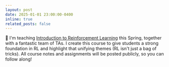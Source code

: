 ```yaml
---
layout: post
date: 2025-01-01 23:00:00-0400
inline: true
related_posts: false
---
```


:apple: I'm teaching [Introduction to Reinforcement Learning](https://ben-eysenbach.github.io/intro-rl/) this Spring, together with a fantastic team of TAs. I create this course to give students a strong foundation in RL and highlight that unifying themes (RL isn't just a bag of tricks). All course notes and assignments will be posted publicly, so you can follow along!
